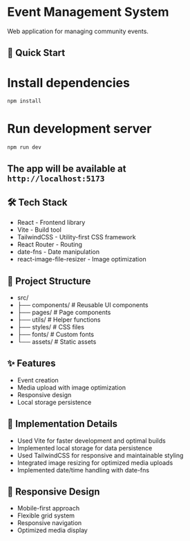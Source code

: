 # Event Management System

Web application for managing community events.

## 🚀 Quick Start

# Install dependencies
```bash
npm install
```
# Run development server
```bash
npm run dev
```

## The app will be available at `http://localhost:5173`

## 🛠️ Tech Stack
- React - Frontend library
- Vite - Build tool
- TailwindCSS - Utility-first CSS framework
- React Router - Routing
- date-fns - Date manipulation
- react-image-file-resizer - Image optimization


## 📁 Project Structure
- src/
- ├── components/     # Reusable UI components
- ├── pages/         # Page components
- ├── utils/         # Helper functions
- ├── styles/        # CSS files
- ├── fonts/         # Custom fonts
- └── assets/        # Static assets


## ✨ Features
- Event creation
- Media upload with image optimization
- Responsive design
- Local storage persistence


## 🎯 Implementation Details
- Used Vite for faster development and optimal builds
- Implemented local storage for data persistence
- Used TailwindCSS for responsive and maintainable styling
- Integrated image resizing for optimized media uploads
- Implemented date/time handling with date-fns


## 📱 Responsive Design
- Mobile-first approach
- Flexible grid system
- Responsive navigation
- Optimized media display
